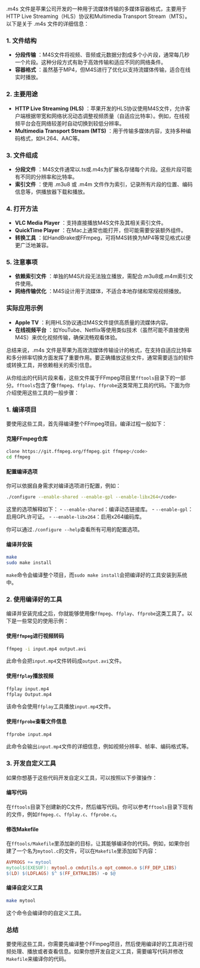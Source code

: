 .m4s 文件是苹果公司开发的一种用于流媒体传输的多媒体容器格式，主要用于HTTP Live Streaming（HLS）协议和Multimedia Transport Stream（MTS）。以下是关于 .m4s 文件的详细信息：

### 1. 文件结构

- **分段传输** ：M4S文件将视频、音频或元数据分割成多个小片段，通常每几秒一个片段。这种分段方式有助于高效传输和适应不同的网络条件。
- **容器格式** ：虽然基于MP4，但M4S进行了优化以支持流媒体传输，适合在线实时播放。

### 2. 主要用途

- **HTTP Live Streaming (HLS)** ：苹果开发的HLS协议使用M4S文件，允许客户端根据带宽和网络状况动态调整视频质量（自适应比特率）。例如，在线视频平台会在网络较差时自动切换到较低分辨率。
- **Multimedia Transport Stream (MTS)** ：用于传输多媒体内容，支持多种编码格式，如H.264、AAC等。

### 3. 文件组成

- **分段文件** ：M4S文件通常以.ts或.m4s为扩展名存储每个片段。这些片段可能有不同的分辨率和比特率。
- **索引文件** ：使用 .m3u8 或 .m4m 文件作为索引，记录所有片段的位置、编码信息等，供播放器下载和播放。

### 4. 打开方法

- **VLC Media Player** ：支持直接播放M4S文件及其相关索引文件。
- **QuickTime Player** ：在Mac上通常也能打开，但可能需要安装额外组件。
- **转换工具** ：如HandBrake或FFmpeg，可将M4S转换为MP4等常见格式以便更广泛地兼容。

### 5. 注意事项

- **依赖索引文件** ：单独的M4S片段无法独立播放，需配合.m3u8或.m4m索引文件使用。
- **网络传输优化** ：M4S设计用于流媒体，不适合本地存储和常规视频播放。

### 实际应用示例

- **Apple TV** ：利用HLS协议通过M4S文件提供高质量的流媒体内容。
- **在线视频平台** ：如YouTube、Netflix等使用类似技术（虽然可能不直接使用M4S）来优化视频传输，确保流畅观看体验。

总结来说，.m4s 文件是苹果为高效流媒体传输设计的格式，在支持自适应比特率和多分辨率切换方面发挥了重要作用。要正确播放这些文件，通常需要适当的软件或转换工具，并依赖相关的索引信息。





从你给出的代码片段来看，这些文件属于FFmpeg项目里`fftools`目录下的一部分。`fftools`包含了像`ffmpeg`、`ffplay`、`ffprobe`这类常用工具的代码。下面为你介绍使用这些工具的一般步骤：



### 1. 编译项目

要使用这些工具，首先得编译整个FFmpeg项目。编译过程一般如下：

#### 克隆FFmpeg仓库
```bash
clone https://git.ffmpeg.org/ffmpeg.git ffmpeg</code>
cd ffmpeg
```

#### 配置编译选项

你可以依据自身需求对编译选项进行配置，例如：

```bash
./configure --enable-shared --enable-gpl --enable-libx264</code>
```

这里的选项解释如下：
		- `--enable-shared`：编译动态链接库。
		- `--enable-gpl`：启用GPL许可证。
		- `--enable-libx264`：启用x264编码库。

你可以通过`./configure --help`查看所有可用的配置选项。

#### 编译并安装
```bash
make
sudo make install
```
`make`命令会编译整个项目，而`sudo make install`会把编译好的工具安装到系统中。

### 2. 使用编译好的工具

编译并安装完成之后，你就能够使用像`ffmpeg`、`ffplay`、`ffprobe`这类工具了。以下是一些常见的使用示例：

#### 使用`ffmpeg`进行视频转码
```bash
ffmpeg -i input.mp4 output.avi
```
此命令会把`input.mp4`文件转码成`output.avi`文件。

#### 使用`ffplay`播放视频
```bash
ffplay input.mp4
ffplay Output.mp4
```
该命令会使用`ffplay`工具播放`input.mp4`文件。

#### 使用`ffprobe`查看文件信息
```bash
ffprobe input.mp4
```
此命令会输出`input.mp4`文件的详细信息，例如视频分辨率、帧率、编码格式等。

### 3. 开发自定义工具
如果你想基于这些代码开发自定义工具，可以按照以下步骤操作：

#### 编写代码
在`fftools`目录下创建新的C文件，然后编写代码。你可以参考`fftools`目录下现有的文件，例如`ffmpeg.c`、`ffplay.c`、`ffprobe.c`。

#### 修改Makefile
在`fftools/Makefile`里添加新的目标，让其能够编译你的代码。例如，如果你创建了一个名为`mytool.c`的文件，可以在`Makefile`里添加如下内容：
```makefile
AVPROGS += mytool
mytool$(EXESUF): mytool.o cmdutils.o opt_common.o $(FF_DEP_LIBS)
$(LD) $(LDFLAGS) $^ $(FF_EXTRALIBS) -o $@
```

#### 编译自定义工具
```bash
make mytool
```
这个命令会编译你的自定义工具。

### 总结

要使用这些工具，你需要先编译整个FFmpeg项目，然后使用编译好的工具进行视频处理、播放或者查看信息。如果你想开发自定义工具，需要编写代码并修改`Makefile`来编译你的代码。
